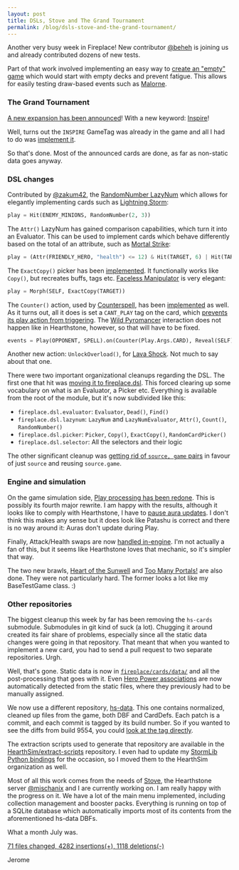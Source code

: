 ```yaml
---
layout: post
title: DSLs, Stove and The Grand Tournament
permalink: /blog/dsls-stove-and-the-grand-tournament/
---
```


Another very busy week in Fireplace!
New contributor [@beheh](https://github.com/beheh) is joining us and already
contributed dozens of new tests.

Part of that work involved implementing an easy way to
[create an "empty" game](https://github.com/jleclanche/fireplace/commit/48870e0088ee2c9924c240cff57bc9a7857adc76)
which would start with empty decks and prevent fatigue. This allows for easily
testing draw-based events such as [Malorne](http://hearthstone.gamepedia.com/Malorne).


### The Grand Tournament

[A new expansion has been announced](http://thegrandtourney.com)!
With a new keyword: [Inspire](http://hearthstone.gamepedia.com/Inspire)!

Well, turns out the `INSPIRE` GameTag was already in the game and all I had to do was
[implement it](https://github.com/jleclanche/fireplace/commit/43743e6f4af23ce240af927d611ec0bbf840a6f5).

So that's done. Most of the announced cards are done, as far as non-static data
goes anyway.


### DSL changes

Contributed by [@zakum42](https://github.com/zakum42), the
[RandomNumber LazyNum](https://github.com/jleclanche/fireplace/commit/5c183f8dea0adfe9072f28147abfbeb4e27ec99f)
which allows for elegantly implementing cards such as
[Lightning Storm]():

```python
play = Hit(ENEMY_MINIONS, RandomNumber(2, 3))
```

The `Attr()` LazyNum has gained comparison capabilities, which turn it into an
Evaluator. This can be used to implement cards which behave differently based
on the total of an attribute, such as [Mortal Strike](http://hearthstone.gamepedia.com/Mortal_Strike):

```python
play = (Attr(FRIENDLY_HERO, "health") <= 12) & Hit(TARGET, 6) | Hit(TARGET, 4)
```

The `ExactCopy()` picker has been [implemented](https://github.com/jleclanche/fireplace/commit/fe9834c6f09e27d0ed0d2f63d07ca78e6fb94fcd).
It functionally works like `Copy()`, but recreates buffs, tags etc.
[Faceless Manipulator](http://hearthstone.gamepedia.com/Faceless_Manipulator)
is very elegant:

```python
play = Morph(SELF, ExactCopy(TARGET))
```

The `Counter()` action, used by [Counterspell](http://hearthstone.gamepedia.com/Counterspell),
has been [implemented](https://github.com/jleclanche/fireplace/commit/47f7ae1d9a4290be1a93da8de8f4d0010386b6d6)
as well. As it turns out, all it does is set a `CANT_PLAY` tag on the card, which
[prevents its play action from triggering](https://github.com/jleclanche/fireplace/commit/c673274fc3d6e63e1e3a7251112c104f8850bc75).
The [Wild Pyromancer](http://hearthstone.gamepedia.com/Wild_Pyromancer) interaction
does not happen like in Hearthstone, however, so that will have to be fixed.

```python
events = Play(OPPONENT, SPELL).on(Counter(Play.Args.CARD), Reveal(SELF))
```

Another new action: `UnlockOverload()`, for [Lava Shock](http://hearthstone.gamepedia.com/Lava_Shock).
Not much to say about that one.

There were two important organizational cleanups regarding the DSL.
The first one that hit was
[moving it to fireplace.dsl](https://github.com/jleclanche/fireplace/commit/9236776a6dbd1fd011d4b19be987cbbcaf89e916).
This forced clearing up some vocabulary on what is an Evaluator, a Picker etc.
Everything is available from the root of the module, but it's now subdivided like this:

* `fireplace.dsl.evaluator`: `Evaluator`, `Dead()`, `Find()`
* `fireplace.dsl.lazynum`: `LazyNum` and `LazyNumEvaluator`, `Attr()`, `Count()`, `RandomNumber()`
* `fireplace.dsl.picker`: `Picker`, `Copy()`, `ExactCopy()`, `RandomCardPicker()`
* `fireplace.dsl.selector`: All the selectors and their logic

The other significant cleanup was
[getting rid of `source, game` pairs](https://github.com/jleclanche/fireplace/commit/5435a705e29a58c9c74fb35adac5a7a414088c24)
in favour of just `source` and reusing `source.game`.


### Engine and simulation

On the game simulation side,
[Play processing has been redone](https://github.com/jleclanche/fireplace/compare/699d724c80c4b7c864729e2464bfffe56cb9b1fb...ebe2012112205bf6992b6a9fa11c9d4c71a0c08d).
This is possibly its fourth major rewrite. I am happy with the results, although
it looks like to comply with Hearthstone, I have to
[pause aura updates](https://github.com/jleclanche/fireplace/commit/b0a126b5f76beb866207a68567dde26742a68f92).
I don't think this makes any sense but it does look like Patashu is correct and
there is no way around it: Auras don't update during Play.

Finally, Attack/Health swaps are now [handled in-engine](https://github.com/jleclanche/fireplace/commit/4382272f8f0d8b9c83e038128da4c04abe5369d8).
I'm not actually a fan of this, but it seems like Hearthstone loves that mechanic,
so it's simpler that way.

The two new brawls, [Heart of the Sunwell](https://github.com/jleclanche/fireplace/commit/142d6dc0088b2ea79c778d2ed5d21403a9044b86)
and [Too Many Portals!](https://github.com/jleclanche/fireplace/commit/f86edf59a7c111845e9e75db76da80cb52856be7)
are also done. They were not particularly hard. The former looks a lot like my BaseTestGame class. :)


### Other repositories

The biggest cleanup this week by far has been removing the `hs-cards` submodule.
Submodules in git kind of suck (a lot). Chugging it around created its fair share
of problems, especially since all the static data changes were going in that
repository. That meant that when you wanted to implement a new card, you had to
send a pull request to two separate repositories. Urgh.

Well, that's gone. Static data is now in
[`fireplace/cards/data/`](https://github.com/jleclanche/fireplace/tree/master/fireplace/cards/data)
and all the post-processing that goes with it. Even
[Hero Power associations](https://github.com/jleclanche/fireplace/commit/5bae1857592bded1a60d7cb12c851632782f9e41)
are now automatically detected from the static files, where they previously had
to be manually assigned.

We now use a different repository, [hs-data](https://github.com/hearthsim/hs-data).
This one contains normalized, cleaned up files from the game, both DBF and CardDefs.
Each patch is a commit, and each commit is tagged by its build number. So if you
wanted to see the diffs from build 9554, you could
[look at the tag directly](https://github.com/HearthSim/hs-data/commit/9554).

The extraction scripts used to generate that repository are available in the
[HearthSim/extract-scripts](https://github.com/HearthSim/extract-scripts) repository.
I even had to update my [StormLib Python bindings](https://github.com/HearthSim/python-mpq)
for the occasion, so I moved them to the HearthSim organization as well.

Most of all this work comes from the needs of [Stove](https://github.com/HearthSim/stove),
the Hearthstone server [@mischanix](https://github.com/mischanix) and I are
currently working on. I am really happy with the progress on it. We have a lot
of the main menu implemented, including collection management and booster packs.
Everything is running on top of a SQLite database which automatically imports
most of its contents from the aforementioned hs-data DBFs.

What a month July was.

[71 files changed, 4282 insertions(+), 1118 deletions(-)](https://github.com/jleclanche/fireplace/compare/7fd1c00cef8e1d7b7605184d43691b69c2926a69...236911a82dce0b59477a8422e055cd47d370a270)

Jerome

